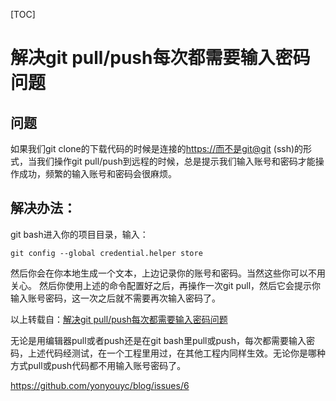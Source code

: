 [TOC]



# 解决git pull/push每次都需要输入密码问题

## 问题

如果我们git clone的下载代码的时候是连接的[https://而不是git@git](https://%E8%80%8C%E4%B8%8D%E6%98%AFgit@git/) (ssh)的形式，当我们操作git pull/push到远程的时候，总是提示我们输入账号和密码才能操作成功，频繁的输入账号和密码会很麻烦。

## 解决办法：

git bash进入你的项目目录，输入：

```
git config --global credential.helper store
```

然后你会在你本地生成一个文本，上边记录你的账号和密码。当然这些你可以不用关心。
然后你使用上述的命令配置好之后，再操作一次git pull，然后它会提示你输入账号密码，这一次之后就不需要再次输入密码了。

以上转载自：[解决git pull/push每次都需要输入密码问题](http://m.blog.csdn.net/nongweiyilady/article/details/77772602)

无论是用编辑器pull或者push还是在git bash里pull或push，每次都需要输入密码，上述代码经测试，在一个工程里用过，在其他工程内同样生效。无论你是哪种方式pull或push代码都不用输入账号密码了。





https://github.com/yonyouyc/blog/issues/6